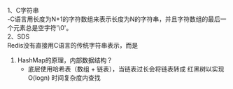 1、C字符串    
 -C语言用长度为N+1的字符数组来表示长度为N的字符串，并且字符数组的最后一个元素总是空字符'\0'。    
2、SDS     
   Redis没有直接用C语言的传统字符串表示，而是
1. HashMap的原理，内部数据结构？
    - 底层使用哈希表（数组 + 链表），当链表过长会将链表转成 红黑树以实现 O(logn) 时间复杂度内查找
